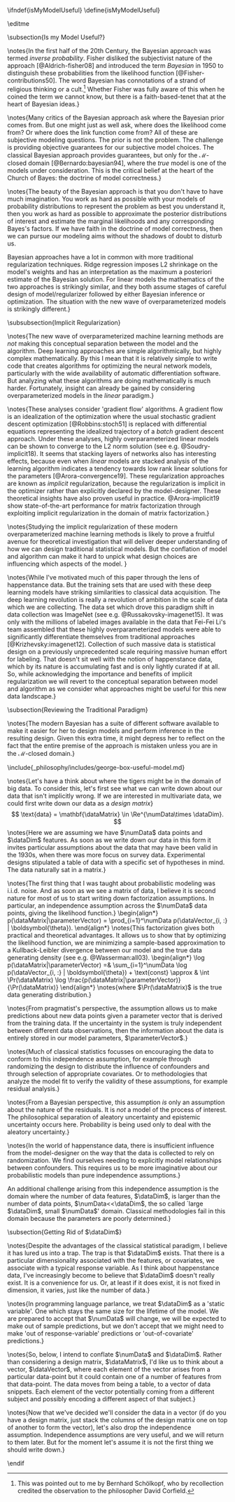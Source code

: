 \ifndef{isMyModelUseful}
\define{isMyModelUseful}

\editme

\subsection{Is my Model Useful?}

\notes{In the first half of the 20th Century, the Bayesian approach was termed *inverse probability*. Fisher disliked the subjectivist nature of the approach [@Aldrich-fisher08] and introduced the term *Bayesian* in 1950 to distinguish these probabilities from the likelihood function [@Fisher-contributions50]. The word Bayesian has connotations of a strand of religious thinking or a cult.[^corfield] Whether Fisher was fully aware of this when he coined the term we cannot know, but there is a faith-based-tenet that at the heart of Bayesian ideas.}

[^corfield]: This was pointed out to me by Bernhard Schölkopf, who by recollection credited the observation to the philosopher David Corfield. 

\notes{Many critics of the Bayesian approach ask where the Bayesian prior comes from. But one might just as well ask, where does the likelihood come from? Or where does the link function come from? All of these are subjective modeling questions. The prior is not the problem. The challenge is providing objective guarantees for our subjective model choices. The classical Bayesian approach provides guarantees, but only for the $\mathcal{M}$-closed domain [@Bernardo:bayesian94], where the *true* model is one of the models under consideration. This is the critical belief at the heart of the Church of Bayes: the doctrine of model correctness.}

\notes{The beauty of the Bayesian approach is that you don't have to have much imagination. You work as hard as possible with your models of probability distributions to represent the problem as best you understand it, then you work as hard as possible to approximate the posterior distributions of interest and estimate the marginal likelihoods and any corresponding Bayes's factors. If we have faith in the doctrine of model correctness, then we can pursue our modeling aims without the shadows of doubt to disturb us.

Bayesian approaches have a lot in common with more traditional regularization techniques. Ridge regression imposes L2 shrinkage on the model's weights and has an interpretation as the maximum a posteriori estimate of the Bayesian solution. For linear models the mathematics of the two approaches is strikingly similar, and they both assume stages of careful design of model/regularizer followed by either Bayesian inference or optimization. The situation with the new wave of overparameterized models is strikingly different.}

\subsubsection{Implicit Regularization}

\notes{The new wave of overparameterized machine learning methods are *not* making this conceptual separation between the model and the algorithm. Deep learning approaches are simple algorithmically, but highly complex mathematically. By this I mean that it is relatively simple to write code that creates algorithms for optimizing the neural network models, particularly with the wide availability of automatic differentiation software. But analyzing what these algorithms are doing mathematically is much harder. Fortunately, insight can already be gained by considering overparameterized models in the *linear* paradigm.}

\notes{These analyses consider 'gradient flow' algorithms. A gradient flow is an idealization of the optimization where the usual stochastic gradient descent optimization [@Robbins:stoch51] is replaced with differential equations representing the idealized trajectory of a *batch* gradient descent approach. Under these analyses, highly overparameterized linear models can be shown to converge to the L2 norm solution (see e.g. @Soudry-implicit18). It seems that stacking layers of networks also has interesting effects, because even when *linear* models are stacked analysis of the learning algorithm indicates a tendency towards low rank linear solutions for the parameters [@Arora-convergence19]. These regularization approaches are known as *implicit* regularization, because the regularization is implicit in the optimizer rather than explicitly declared by the model-designer. These theoretical insights have also proven useful in practice. @Arora-implicit19 show state-of-the-art performance for matrix factorization through exploiting implicit regularization in the domain of matrix factorization.}

\notes{Studying the implicit regularization of these modern overparameterized machine learning methods is likely to prove a fruitful avenue for theoretical investigation that will deliver deeper understanding of how we can design traditional statistical models. But the conflation of model and algorithm can make it hard to unpick what design choices are influencing which aspects of the model. }

\notes{While I've motivated much of this paper through the lens of happenstance data. But the training sets that are used with these deep learning models have striking similarities to classical data acquisition. The deep learning revolution is really a revolution of ambition in the scale of data which we are collecting. The data set which drove this paradigm shift in data collection was ImageNet (see e.g. @Russakovsky-imagenet15). It was only with the millions of labeled images available in the data that Fei-Fei Li's team assembled that these highly overparameterized models were able to significantly differentiate themselves from traditional approaches [@Krizhevsky:imagenet12]. Collection of such massive data is statistical design on a previously unprecedented scale requiring massive human effort for labeling. That doesn't sit well with the notion of happenstance data, which by its nature is accumulating fast and is only lightly curated if at all. So, while acknowledging the importance and benefits of implicit regularization we will revert to the conceptual separation between model and algorithm as we consider what approaches might be useful for this new data landscape.}

\subsection{Reviewing the Traditional Paradigm}

\notes{The modern Bayesian has a suite of different software available to make it easier for her to design models and perform inference in the resulting design. Given this extra time, it might depress her to reflect on the fact that the entire premise of the approach is mistaken unless you are in the $\mathcal{M}$-closed domain.}

\include{_philosophy/includes/george-box-useful-model.md}

\notes{Let's have a think about
where the tigers might be in the domain of big data. To consider this,
let's first see what we can write down about our data that isn't
implicitly wrong. If we are interested in multivariate data, we could
first write down our data as a *design matrix*}
$$
\text{data} = \mathbf{\dataMatrix} \in \Re^{\numData\times \dataDim}.
$$
\notes{Here we are assuming we have $\numData$ data points and $\dataDim$
features. As soon as we write down our data in this form it
invites particular assumptions about the data that may have been valid
in the 1930s, when there was more focus on survey data. Experimental designs 
stipulated a table of data with a specific set of hypotheses in mind. The data
naturally sat in a matrix.}

\notes{The first thing that I was taught about probabilistic modeling was i.i.d. noise. And as soon as we see a matrix of data, I believe it is second nature for most of us to start writing down factorization assumptions. In particular, an independence assumption across the $\numData$ data points, giving the likelihood function.}
\begin{align*}
p(\dataMatrix|\parameterVector) = \prod_{i=1}^\numData p(\dataVector_{i, :} | \boldsymbol{\theta}).
\end{align*}
\notes{This factorization gives both practical and theoretical
advantages. It allows us to show that by optimizing the
likelihood function, we are minimizing a sample-based approximation
to a Kullback-Leibler divergence between our model and the true data
generating density (see e.g. @Wasserman:all03).
\begin{align*}
\log p(\dataMatrix|\parameterVector) =& \sum_{i=1}^\numData \log p(\dataVector_{i, :} | \boldsymbol{\theta}) + \text{const}
\approx & \int \Pr(\dataMatrix) \log \frac{p(\dataMatrix|\parameterVector)}{\Pr(\dataMatrix)}
\end{align*}
\notes{where $\Pr(\dataMatrix)$ is the true data generating distribution.}

\notes{From pragmatist's perspective, the assumption allows us to make predictions about new data points given a parameter vector that is derived from the training data. If the uncertainty in the system is truly independent between different data observations, then the information about the data is entirely stored in our model parameters, $\parameterVector$.}

\notes{Much of classical statistics focusses on encouraging the data to conform to this independence assumption, for example through randomizing the design to distribute the influence of confounders and through selection of appropriate covariates. Or to methodologies that analyze the model fit to verify the validity of these assumptions, for example residual analysis.}

\notes{From a Bayesian perspective, this assumption *is* only an assumption about the nature of the residuals. It is *not* a model of the process of interest. The philosophical separation of aleatory uncertainty and epistemic uncertainty occurs here. Probability is being used only to deal with the aleatory uncertainty.}

\notes{In the world of happenstance data, there is insufficient influence from the model-designer on the way that the data is collected to rely on randomization. We find ourselves needing to explicitly model relationships between confounders. This requires us to be more imaginative about our probabilistic models than pure independence assumptions.}

An additional challenge arising from this independence assumption is the domain where the number of data features, $\dataDim$, is larger than the number of data points,  $\numData<<\dataDim$, the so called \`large
$\dataDim$, small $\numData$' domain. Classical methodologies fail in this domain because the parameters are poorly determined.}

\subsection{Getting Rid of $\dataDim$}

\notes{Despite the advantages of the classical statistical paradigm, I believe it has lured us into a trap. The trap is that $\dataDim$ exists. That there is a particular dimensionality associated with the features, or covariates, we associate with a typical response variable. As I think about happenstance data, I've increasingly become to believe that $\dataDim$ doesn't really exist. It is a convenience for us. Or, at least if it does exist, it is not fixed in dimension, it varies, just like the number of data.}

\notes{In programming language parlance, we treat $\dataDim$ as a 'static variable'. One which stays the same size for the lifetime of the model. We are prepared to accept that $\numData$ will change, we will be expected to make out of sample predictions, but we don't accept that we might need to make 'out of response-variable' predictions or 'out-of-covariate' predictions.}

\notes{So, below, I intend to conflate $\numData$ and $\dataDim$. Rather than considering a design matrix, $\dataMatrix$, I'd like us to think about a vector, $\dataVector$, where each element of the vector arises from a particular data-point but it could contain one of a number of features from that data-point. The data moves from being a table, to a vector of data snippets. Each element of the vector potentially coming from a different subject and possibly encoding a different aspect of that subject.}

\notes{Now that we've decided we'll consider the data in a vector (if do you have a design matrix, just stack the columns of the design matrix one on top of another to form the vector), let's also drop the independence assumption. Independence assumptions are very useful, and we will return to them later. But for the moment let's assume it is not the first thing we should write down.}

\endif
